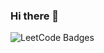 ### Hi there 👋

<img src="https://leetcode-badge-showcase.vercel.app/api?username=Julia0000&theme=dark" alt="LeetCode Badges"/>
